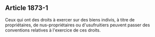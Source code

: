 Article 1873-1
----
Ceux qui ont des droits à exercer sur des biens indivis, à titre de
propriétaires, de nus-propriétaires ou d'usufruitiers peuvent passer des
conventions relatives à l'exercice de ces droits.
